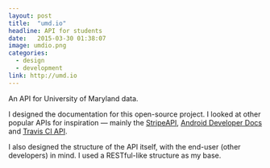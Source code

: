 ```yaml
---
layout: post
title:  "umd.io"
headline: API for students
date:   2015-03-30 01:38:07
image: umdio.png
categories:
  - design
  - development
link: http://umd.io
---
```

An API for University of Maryland data.

I designed the documentation for this open-source project. I looked at other popular APIs for inspiration &mdash; mainly the [StripeAPI](), [Android Developer Docs](https://developer.android.com/guide/index.html) and [Travis CI API](http://docs.travis-ci.com/api/).

I also designed the structure of the API itself, with the end-user (other developers) in mind. I used a RESTful-like structure as my base.
